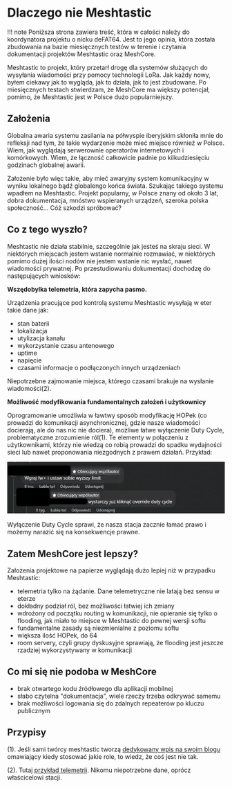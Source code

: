 # Dlaczego nie Meshtastic

!!! note
    Poniższa strona zawiera treść, która w całości należy do koordynatora projektu o nicku deFAT64. Jest to jego opinia, która została zbudowania na bazie miesięcznych testów w terenie i czytania dokumentacji projektów Meshtastic oraz MeshCore. 

Meshtastic to projekt, który przetarł drogę dla systemów służących do wysyłania wiadomości przy pomocy technologii LoRa. Jak każdy nowy, byłem ciekawy jak to wygląda, jak to działa, jak to jest zbudowane. Po miesięcznych testach stwierdzam, że MeshCore ma większy potencjał, pomimo, że Meshtastic jest w Polsce dużo popularniejszy. 

## Założenia

Globalna awaria systemu zasilania na półwyspie iberyjskim skłoniła mnie do refleksji nad tym, że takie wydarzenie może mieć miejsce również w Polsce. Wiem, jak wyglądają serwerownie operatorów internetowych i komórkowych. Wiem, że łączność całkowicie padnie po kilkudziesięciu godzinach globalnej awarii.

Założenie było więc takie, aby mieć awaryjny system komunikacyjny w wyniku lokalnego bądź globalengo końca świata. Szukając takiego systemu wpadłem na Meshtastic. Projekt popularny, w Polsce znany od około 3 lat, dobra dokumentacja, mnóstwo wspieranych urządzeń, szeroka polska społeczność... Cóż szkodzi spróbować?

## Co z tego wyszło?

Meshtastic nie działa stabilnie, szczególnie jak jesteś na skraju sieci. W niektórych miejscach jestem wstanie normalnie rozmawiać, w niektórych pomimo dużej ilości nodów nie jestem wstanie nic wysłać, nawet wiadomości prywatnej. Po przestudiowaniu dokumentacji dochodzę do następujących wniosków:

**Wszędobylka telemetria, która zapycha pasmo.**

Urządzenia pracujące pod kontrolą systemu Meshtastic wysyłają w eter takie dane jak:

- stan baterii
- lokalizacja
- utylizacja kanału
- wykorzystanie czasu antenowego
- uptime
- napięcie
- czasami informacje o podłączonych innych urządzeniach

Niepotrzebne zajmowanie miejsca, którego czasami brakuje na wysłanie wiadomości(2).

**Możliwość modyfikowania fundamentalnych założeń i użytkownicy**

Oprogramowanie umożliwia w ławtwy sposób modyfikację HOPek (co prowadzi do komunikacji asynchronicznej, gdzie nasze wiadomości docierają, ale do nas nic nie dociera), możliwe łatwe wyłączenie Duty Cycle, problematyczne zrozumienie ról(1). Te elementy w połączeniu z użytkownikami, którzy nie wiedzą co robią prowadzi do spadku wydajności sieci lub nawet proponowania niezgodnych z prawem działań. Przykład:

![](./img/dlaczegoNieMeshtastic/2.webp)

Wyłączenie Duty Cycle sprawi, że nasza stacja zacznie łamać prawo i możemy narazić się na konsekwencje prawne. 

## Zatem MeshCore jest lepszy?

Założenia projektowe na papierze wyglądają dużo lepiej niż w przypadku Meshtastic:

- telemetria tylko na żądanie. Dane telemetryczne nie latają bez sensu w eterze
- dokładny podział ról, bez możliwości łatwiej ich zmiany
- wdrożony od początku routing w komunikacji, nie opieranie się tylko o flooding, jak miało to miejsce w Meshtastic do pewnej wersji softu
- fundamentalne zasady są niezmienialne z poziomu softu
- większa ilość HOPek, do 64
- room servery, czyli grupy dyskusyjne sprawiają, że flooding jest jeszcze rzadziej wykorzystywany w komunikacji

## Co mi się nie podoba w MeshCore

- brak otwartego kodu źródłowego dla aplikacji mobilnej
- słabo czytelna "dokumentacja", wiele rzeczy trzeba odkrywać samemu
- brak możliwości logowania się do zdalnych repeaterów po kluczu publicznym

## Przypisy

(1). Jeśli sami twórcy meshtastic tworzą [dedykowany wpis na swoim blogu](https://meshtastic.org/blog/choosing-the-right-device-role/) omawiający kiedy stosować jakie role, to wiedz, że coś jest nie tak.

(2). Tutaj [przykład telemetrii](./img/dlaczegoNieMeshtastic/3.webp). Nikomu niepotrzebne dane, oprócz właścicelowi stacji. 